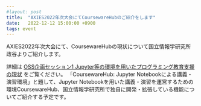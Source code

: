 ```yaml
---
#layout: post
title:  "AXIES2022年次大会にてCoursewareHubのご紹介をします"
date:   2022-12-12 15:00:00 +0900
tags: event
---
```


AXIES2022年次大会にて、CoursewareHubの現状について国立情報学研究所 政谷よりご紹介します。

詳細は [OSS企画セッション1 Jupyter等の環境を用いたプログラミング教育支援の現状](https://oss.axies.jp/activity/y2022/kikaku202212a/) をご覧ください。
「CoursewareHub: Jupyter Notebookによる講義・演習環境」と題して、Jupyter Notebookを用いた講義・演習を運営するための環境CoursewareHub、国立情報学研究所で独自に開発・拡張している機能についてご紹介する予定です。